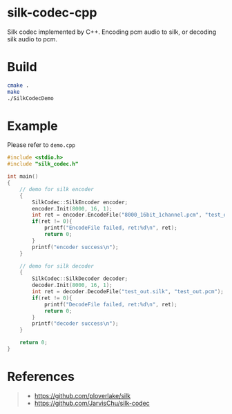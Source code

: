 # silk-codec-cpp

Silk codec implemented by C++. Encoding pcm audio to silk, or decoding silk audio to pcm.

# Build

```bash
cmake .
make
./SilkCodecDemo
```

# Example

Please refer to `demo.cpp`

```cpp
#include <stdio.h>
#include "silk_codec.h"

int main()
{
    // demo for silk encoder
    {
        SilkCodec::SilkEncoder encoder;
        encoder.Init(8000, 16, 1);
        int ret = encoder.EncodeFile("8000_16bit_1channel.pcm", "test_out.silk");
        if(ret != 0){
            printf("EncodeFile failed, ret:%d\n", ret);
            return 0;
        }
        printf("encoder success\n");
    }

    // demo for silk decoder
    {
        SilkCodec::SilkDecoder decoder;
        decoder.Init(8000, 16, 1);
        int ret = decoder.DecodeFile("test_out.silk", "test_out.pcm");
        if(ret != 0){
            printf("DecodeFile failed, ret:%d\n", ret);
            return 0;
        }
        printf("decoder success\n");
    }

    return 0;
}
```

# References
> - https://github.com/ploverlake/silk
> - https://github.com/JarvisChu/silk-codec

